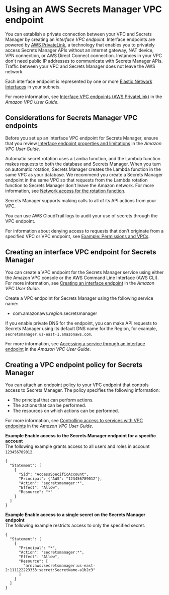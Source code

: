 # Using an AWS Secrets Manager VPC endpoint<a name="vpc-endpoint-overview"></a>

You can establish a private connection between your VPC and Secrets Manager by creating an *interface VPC endpoint*\. Interface endpoints are powered by [AWS PrivateLink](http://aws.amazon.com/privatelink), a technology that enables you to privately access Secrets Manager APIs without an internet gateway, NAT device, VPN connection, or AWS Direct Connect connection\. Instances in your VPC don't need public IP addresses to communicate with Secrets Manager APIs\. Traffic between your VPC and Secrets Manager does not leave the AWS network\. 

Each interface endpoint is represented by one or more [Elastic Network Interfaces](https://docs.aws.amazon.com/AWSEC2/latest/UserGuide/using-eni.html) in your subnets\. 

For more information, see [Interface VPC endpoints \(AWS PrivateLink\)](https://docs.aws.amazon.com/vpc/latest/userguide/vpce-interface.html) in the *Amazon VPC User Guide*\. 

## Considerations for Secrets Manager VPC endpoints<a name="vpc-endpoint-considerations"></a>

Before you set up an interface VPC endpoint for Secrets Manager, ensure that you review [Interface endpoint properties and limitations](https://docs.aws.amazon.com/vpc/latest/userguide/vpce-interface.html#vpce-interface-limitations) in the *Amazon VPC User Guide*\. 

Automatic secret rotation uses a Lamba function, and the Lambda function makes requests to both the database and Secrets Manager\. When you turn on automatic rotation, Secrets Manager creates the Lambda function in the same VPC as your database\. We recommend you create a Secrets Manager endpoint in the same VPC so that requests from the Lambda rotation function to Secrets Manager don't leave the Amazon network\. For more information, see [Network access for the rotation function](rotation-network-rqmts.md)\.

Secrets Manager supports making calls to all of its API actions from your VPC\. 

You can use AWS CloudTrail logs to audit your use of secrets through the VPC endpoint\. 

For information about denying access to requests that don't originate from a specified VPC or VPC endpoint, see [Example: Permissions and VPCs](auth-and-access_examples.md#auth-and-access_examples_vpc)\. 

## Creating an interface VPC endpoint for Secrets Manager<a name="vpc-endpoint-create"></a>

You can create a VPC endpoint for the Secrets Manager service using either the Amazon VPC console or the AWS Command Line Interface \(AWS CLI\)\. For more information, see [Creating an interface endpoint](https://docs.aws.amazon.com/vpc/latest/userguide/vpce-interface.html#create-interface-endpoint) in the *Amazon VPC User Guide*\.

Create a VPC endpoint for Secrets Manager using the following service name: 
+ com\.amazonaws\.*region*\.secretsmanager 

If you enable private DNS for the endpoint, you can make API requests to Secrets Manager using its default DNS name for the Region, for example, `secretsmanager.us-east-1.amazonaws.com`\. 

For more information, see [Accessing a service through an interface endpoint](https://docs.aws.amazon.com/vpc/latest/userguide/vpce-interface.html#access-service-though-endpoint) in the *Amazon VPC User Guide*\.

## Creating a VPC endpoint policy for Secrets Manager<a name="vpc-endpoint-policy"></a>

You can attach an endpoint policy to your VPC endpoint that controls access to Secrets Manager\. The policy specifies the following information:
+ The principal that can perform actions\.
+ The actions that can be performed\.
+ The resources on which actions can be performed\.

For more information, see [Controlling access to services with VPC endpoints](https://docs.aws.amazon.com/vpc/latest/userguide/vpc-endpoints-access.html) in the *Amazon VPC User Guide*\. 

**Example Enable access to the Secrets Manager endpoint for a specific account**  
The following example grants access to all users and roles in account `123456789012`\.  

```
{
  "Statement": [
    {
      "Sid": "AccessSpecificAccount",
      "Principal": {"AWS": "123456789012"},
      "Action": "secretsmanager:*",
      "Effect": "Allow",
      "Resource": "*"
    }
  ]
}
```

**Example Enable access to a single secret on the Secrets Manager endpoint**  
The following example restricts access to only the specified secret\.   

```
{
  "Statement": [
    {
      "Principal": "*",
      "Action": "secretsmanager:*",
      "Effect": "Allow",
      "Resource": [
        "arn:aws:secretsmanager:us-east-2:111122223333:secret:SecretName-a1b2c3"
      ]
    }
  ]
}
```